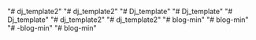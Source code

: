 
"# dj_template2" 
"# dj_template2" 
"# Dj_template" 
"# Dj_template" 
"# Dj_template" 
"# dj_template2" 
"# dj_template2" 
"# blog-min" 
"# blog-min" 
"# -blog-min" 
"# blog-min" 
